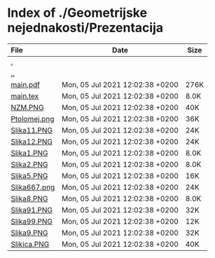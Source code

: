 # Index of ./Geometrijske nejednakosti/Prezentacija

File | Date | Size
:--- | --- | ---
[.](.) | |
[..](..) | |
[main.pdf](main.pdf) | Mon, 05 Jul 2021 12:02:38 +0200 | 276K
[main.tex](main.tex) | Mon, 05 Jul 2021 12:02:38 +0200 | 8.0K
[NZM.PNG](NZM.PNG) | Mon, 05 Jul 2021 12:02:38 +0200 | 40K
[Ptolomej.png](Ptolomej.png) | Mon, 05 Jul 2021 12:02:38 +0200 | 36K
[Slika11.PNG](Slika11.PNG) | Mon, 05 Jul 2021 12:02:38 +0200 | 24K
[Slika12.PNG](Slika12.PNG) | Mon, 05 Jul 2021 12:02:38 +0200 | 24K
[Slika1.PNG](Slika1.PNG) | Mon, 05 Jul 2021 12:02:38 +0200 | 8.0K
[Slika2.PNG](Slika2.PNG) | Mon, 05 Jul 2021 12:02:38 +0200 | 8.0K
[Slika5.PNG](Slika5.PNG) | Mon, 05 Jul 2021 12:02:38 +0200 | 16K
[Slika667.png](Slika667.png) | Mon, 05 Jul 2021 12:02:38 +0200 | 24K
[Slika8.PNG](Slika8.PNG) | Mon, 05 Jul 2021 12:02:38 +0200 | 8.0K
[Slika91.PNG](Slika91.PNG) | Mon, 05 Jul 2021 12:02:38 +0200 | 32K
[Slika99.PNG](Slika99.PNG) | Mon, 05 Jul 2021 12:02:38 +0200 | 12K
[Slika9.PNG](Slika9.PNG) | Mon, 05 Jul 2021 12:02:38 +0200 | 32K
[Slikica.PNG](Slikica.PNG) | Mon, 05 Jul 2021 12:02:38 +0200 | 40K
